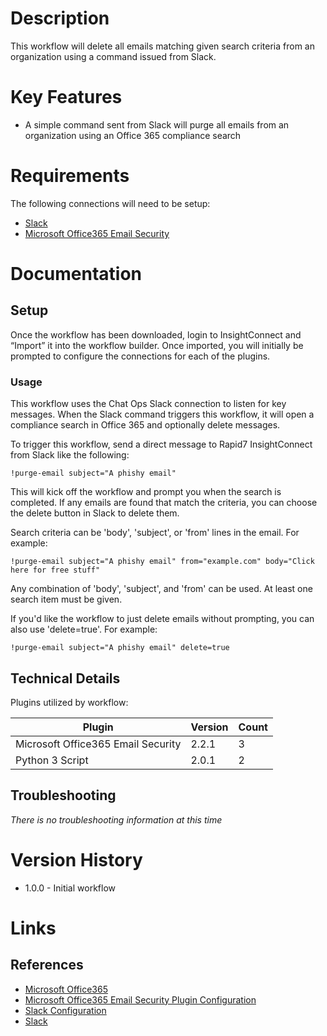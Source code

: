 # Description

This workflow will delete all emails matching given search criteria from an organization using a command issued from Slack.

# Key Features

* A simple command sent from Slack will purge all emails from an organization using an Office 365 compliance search

# Requirements

The following connections will need to be setup: 

* [Slack](https://insightconnect.help.rapid7.com/docs/configure-slack-for-chatops)
* [Microsoft Office365 Email Security](https://insightconnect.help.rapid7.com/docs/mass-delete-with-powershell#section-set-up-office-365-dependencies)

# Documentation

## Setup

Once the workflow has been downloaded, login to InsightConnect and “Import” it into the workflow builder. Once imported, you will initially be prompted to configure the connections for each of the plugins.

### Usage


This workflow uses the Chat Ops Slack connection to listen for key messages. When the Slack command triggers this workflow, it will open a compliance search in Office 365 and optionally delete messages.

To trigger this workflow, send a direct message to Rapid7 InsightConnect from Slack like the following:

`!purge-email subject="A phishy email"`

This will kick off the workflow and prompt you when the search is completed. If any emails are found that match the criteria, you can choose the delete button in Slack to delete them.

Search criteria can be 'body', 'subject', or 'from' lines in the email. For example:

`!purge-email subject="A phishy email" from="example.com" body="Click here for free stuff" `

Any combination of 'body', 'subject', and 'from' can be used. At least one search item must be given.

If you'd like the workflow to just delete emails without prompting, you can also use 'delete=true'. For example:

`!purge-email subject="A phishy email" delete=true`

## Technical Details

Plugins utilized by workflow:

|Plugin|Version|Count|
|----|----|--------|
|Microsoft Office365 Email Security|2.2.1|3|
|Python 3 Script|2.0.1|2|

## Troubleshooting

_There is no troubleshooting information at this time_

# Version History

* 1.0.0 - Initial workflow

# Links

## References

* [Microsoft Office365](https://www.office.com)
* [Microsoft Office365 Email Security Plugin Configuration](https://insightconnect.help.rapid7.com/docs/mass-delete-with-powershell#section-set-up-office-365-dependencies)
* [Slack Configuration](https://insightconnect.help.rapid7.com/docs/configure-slack-for-chatops)
* [Slack](https://slack.com/)
